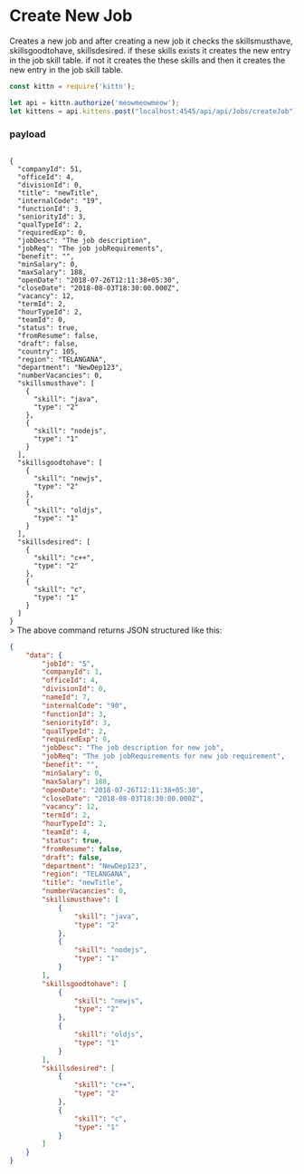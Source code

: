 # Create New Job

Creates a new job and after creating a new job it checks the skillsmusthave,
skillsgoodtohave, skillsdesired. if these skills exists 
it creates the new entry in the job skill table.
if not it creates the these skills and then it creates 
the new entry in the job skill table.

```javascript
const kittn = require('kittn');

let api = kittn.authorize('meowmeowmeow');
let kittens = api.kittens.post("localhost:4545/api/api/Jobs/createJob");
```
### payload 
<code>
{
  "companyId": 51,
  "officeId": 4,
  "divisionId": 0,
  "title": "newTitle",
  "internalCode": "19",
  "functionId": 3,
  "seniorityId": 3,
  "qualTypeId": 2,
  "requiredExp": 0,
  "jobDesc": "The job description",
  "jobReq": "The job jobRequirements",
  "benefit": "",
  "minSalary": 0,
  "maxSalary": 188,
  "openDate": "2018-07-26T12:11:38+05:30",
  "closeDate": "2018-08-03T18:30:00.000Z",
  "vacancy": 12,
  "termId": 2,
  "hourTypeId": 2,
  "teamId": 0,
  "status": true,
  "fromResume": false,
  "draft": false,
  "country": 105,
  "region": "TELANGANA",
  "department": "NewDep123",
  "numberVacancies": 0,
  "skillsmusthave": [
    {
      "skill": "java",
      "type": "2"
    },
    {
      "skill": "nodejs",
      "type": "1"
    }
  ],
  "skillsgoodtohave": [
    {
      "skill": "newjs",
      "type": "2"
    },
    {
      "skill": "oldjs",
      "type": "1"
    }
  ],
  "skillsdesired": [
    {
      "skill": "c++",
      "type": "2"
    },
    {
      "skill": "c",
      "type": "1"
    }
  ]
}
</code>
> The above command returns JSON structured like this:

```json
{
    "data": {
        "jobId": "5",
        "companyId": 1,
        "officeId": 4,
        "divisionId": 0,
        "nameId": 7,
        "internalCode": "90",
        "functionId": 3,
        "seniorityId": 3,
        "qualTypeId": 2,
        "requiredExp": 0,
        "jobDesc": "The job description for new job",
        "jobReq": "The job jobRequirements for new job requirement",
        "benefit": "",
        "minSalary": 0,
        "maxSalary": 188,
        "openDate": "2018-07-26T12:11:38+05:30",
        "closeDate": "2018-08-03T18:30:00.000Z",
        "vacancy": 12,
        "termId": 2,
        "hourTypeId": 2,
        "teamId": 4,
        "status": true,
        "fromResume": false,
        "draft": false,
        "department": "NewDep123",
        "region": "TELANGANA",
        "title": "newTitle",
        "numberVacancies": 0,
        "skillsmusthave": [
            {
                "skill": "java",
                "type": "2"
            },
            {
                "skill": "nodejs",
                "type": "1"
            }
        ],
        "skillsgoodtohave": [
            {
                "skill": "newjs",
                "type": "2"
            },
            {
                "skill": "oldjs",
                "type": "1"
            }
        ],
        "skillsdesired": [
            {
                "skill": "c++",
                "type": "2"
            },
            {
                "skill": "c",
                "type": "1"
            }
        ]
    }
}

```